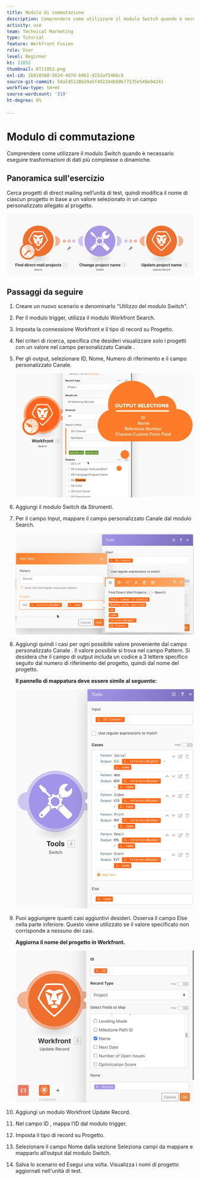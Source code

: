 ```yaml
---
title: Modulo di commutazione
description: Comprendere come utilizzare il modulo Switch quando è necessario eseguire trasformazioni di dati più complesse o dinamiche.
activity: use
team: Technical Marketing
type: Tutorial
feature: Workfront Fusion
role: User
level: Beginner
kt: 11052
thumbnail: KT11052.png
exl-id: 1b810168-582d-4d7d-b061-d152af546bc8
source-git-commit: 58a545120b29a5f492344b89b77235e548e94241
workflow-type: tm+mt
source-wordcount: '319'
ht-degree: 0%

---
```


# Modulo di commutazione

Comprendere come utilizzare il modulo Switch quando è necessario eseguire trasformazioni di dati più complesse o dinamiche.

## Panoramica sull&#39;esercizio

Cerca progetti di direct mailing nell’unità di test, quindi modifica il nome di ciascun progetto in base a un valore selezionato in un campo personalizzato allegato al progetto.

![Modulo di commutazione Immagine 1](../12-exercises/assets/switch-module-walkthrough-1.png)

## Passaggi da seguire

1. Creare un nuovo scenario e denominarlo &quot;Utilizzo del modulo Switch&quot;.
1. Per il modulo trigger, utilizza il modulo Workfront Search.
1. Imposta la connessione Workfront e il tipo di record su Progetto.
1. Nei criteri di ricerca, specifica che desideri visualizzare solo i progetti con un valore nel campo personalizzato Canale .
1. Per gli output, selezionare ID, Nome, Numero di riferimento e il campo personalizzato Canale.

   ![Modulo di commutazione Immagine 2](../12-exercises/assets/switch-module-walkthrough-2.png)

1. Aggiungi il modulo Switch da Strumenti.
1. Per il campo Input, mappare il campo personalizzato Canale dal modulo Search.

   ![Modulo di commutazione Immagine 3](../12-exercises/assets/switch-module-walkthrough-3.png)

1. Aggiungi quindi i casi per ogni possibile valore proveniente dal campo personalizzato Canale . Il valore possibile si trova nel campo Pattern. Si desidera che il campo di output includa un codice a 3 lettere specifico seguito dal numero di riferimento del progetto, quindi dal nome del progetto.

   **Il pannello di mappatura deve essere simile al seguente:**

   ![Modulo di commutazione Immagine 4](../12-exercises/assets/switch-module-walkthrough-4.png)

1. Puoi aggiungere quanti casi aggiuntivi desideri. Osserva il campo Else nella parte inferiore. Questo viene utilizzato se il valore specificato non corrisponde a nessuno dei casi.

   **Aggiorna il nome del progetto in Workfront.**

   ![Immagine modulo switch 5](../12-exercises/assets/switch-module-walkthrough-5.png)

1. Aggiungi un modulo Workfront Update Record.
1. Nel campo ID , mappa l’ID dal modulo trigger.
1. Imposta il tipo di record su Progetto.
1. Selezionare il campo Nome dalla sezione Seleziona campi da mappare e mapparlo all’output dal modulo Switch.
1. Salva lo scenario ed Esegui una volta. Visualizza i nomi di progetto aggiornati nell&#39;unità di test.
